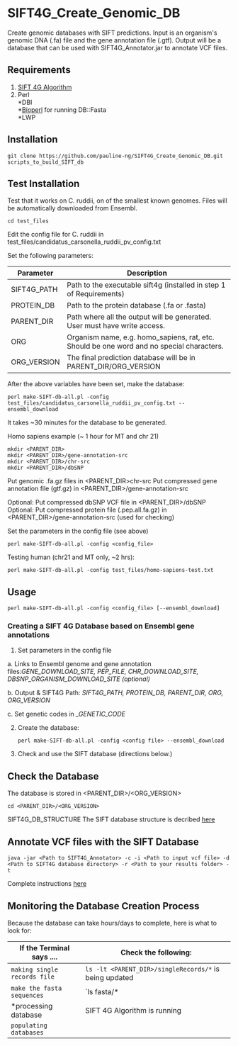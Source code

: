 # SIFT4G_Create_Genomic_DB
Create genomic databases with SIFT predictions. Input is an organism's genomic DNA (.fa) file and the gene annotation file (.gtf). Output will be a database that can be used with SIFT4G_Annotator.jar to annotate VCF files.

## Requirements

1. [SIFT 4G Algorithm](../../../../rvaser/sift4g)
2. Perl  
  *DBI  
  *[Bioperl](http://www.bioperl.org/wiki/Installing_BioPerl_on_Ubuntu_Server) for running DB::Fasta  
  *LWP  

## Installation
    git clone https://github.com/pauline-ng/SIFT4G_Create_Genomic_DB.git scripts_to_build_SIFT_db

## Test Installation
Test that it works on C. ruddii, on of the smallest known genomes. Files will be automatically downloaded from Ensembl.

    cd test_files

Edit the config file for C. ruddii in test_files/candidatus_carsonella_ruddii_pv_config.txt    

Set the following parameters: 

| Parameter | Description  |
|--- | --- |
| SIFT4G_PATH | Path to the executable sift4g (installed in step 1 of Requirements) |
| PROTEIN_DB | Path to the protein database (.fa or .fasta) |
| PARENT_DIR    | Path where all the output will be generated. User must have write access. |
| ORG           | Organism name, e.g. homo_sapiens, rat, etc. Should be one word and no special characters. |
| ORG_VERSION   | The final prediction database will be in PARENT_DIR/ORG_VERSION |

After the above variables have been set, make the database:

    perl make-SIFT-db-all.pl -config test_files/candidatus_carsonella_ruddii_pv_config.txt --ensembl_download 

It takes ~30 minutes for the database to be generated.

Homo sapiens example (~ 1 hour for MT and chr 21)

    mkdir <PARENT_DIR>
    mkdir <PARENT_DIR>/gene-annotation-src
    mkdir <PARENT_DIR>/chr-src
    mkdir <PARENT_DIR>/dbSNP

Put genomic .fa.gz files in \<PARENT_DIR\>chr-src
Put compressed gene annotation file (gtf.gz) in \<PARENT_DIR\>/gene-annotation-src

Optional: Put compressed dbSNP VCF file in \<PARENT_DIR\>/dbSNP
Optional: Put compressed protein file (.pep.all.fa.gz) in \<PARENT_DIR\>/gene-annotation-src  (used for checking)

Set the parameters in the config file (see above)

    perl make-SIFT-db-all.pl -config <config_file>

Testing human (chr21 and MT only, ~2 hrs):

    perl make-SIFT-db-all.pl -config test_files/homo-sapiens-test.txt
    
## Usage

    perl make-SIFT-db-all.pl -config <config_file> [--ensembl_download] 
    
### Creating a SIFT 4G Database based on Ensembl gene annotations  

1. Set parameters in the config file  


  a. Links to Ensembl genome and gene annotation files:*GENE_DOWNLOAD_SITE, PEP_FILE, CHR_DOWNLOAD_SITE, DBSNP_ORGANISM_DOWNLOAD_SITE (optional)*    
  
  b. Output  & SIFT4G Path: *SIFT4G_PATH, PROTEIN_DB, PARENT_DIR, ORG, ORG_VERSION*  
  
  c. Set genetic codes in *_GENETIC_CODE*  
  
2. Create the database:  

    `perl make-SIFT-db-all.pl -config <config file> --ensembl_download`
    
3. Check and use the SIFT database (directions below.)


## Check the Database

The database is stored in \<PARENT_DIR\>/\<ORG_VERSION\>

    cd <PARENT_DIR>/<ORG_VERSION>
SIFT4G_DB_STRUCTURE
The SIFT database structure is decribed [here](http://sift-dna.org/sift4g/AnnotateVariants.html#SIFT4G_DB_STRUCTURE)

## Annotate VCF files with the SIFT Database

    java -jar <Path to SIFT4G_Annotator> -c -i <Path to input vcf file> -d <Path to SIFT4G database directory> -r <Path to your results folder> -t 

Complete instructions [here](http://sift-dna.org/sift4g/AnnotateVariants.html)

## Monitoring the Database Creation Process

Because the database can take hours/days to complete, here is what to look for:

| If the Terminal says .... |  Check the following: |
| --- | --- |
| `making single records file` |  `ls -lt <PARENT_DIR>/singleRecords/*` is being updated|
| `make the fasta sequences` | `ls fasta/* | wc -l` number of files should be increasing |
| \*processing database | SIFT 4G Algorithm is running |
| `populating databases` | |



    
    



